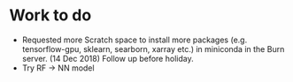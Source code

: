 # Work to do

- Requested more Scratch space to install more packages (e.g. tensorflow-gpu, sklearn, searborn, xarray etc.) in miniconda in the Burn server. (14 Dec 2018) Follow up before holiday.
- Try RF -> NN model
